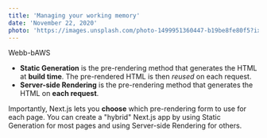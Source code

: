 ```yaml
---
title: 'Managing your working memory'
date: 'November 22, 2020'
photo: 'https://images.unsplash.com/photo-1499951360447-b19be8fe80f5?ixlib=rb-1.2.1&auto=format&fit=crop&w=2550&q=80'
---
```


Webb-bAWS

- **Static Generation** is the pre-rendering method that generates the HTML at **build time**. The pre-rendered HTML is then _reused_ on each request.
- **Server-side Rendering** is the pre-rendering method that generates the HTML on **each request**.

Importantly, Next.js lets you **choose** which pre-rendering form to use for each page. You can create a "hybrid" Next.js app by using Static Generation for most pages and using Server-side Rendering for others.
